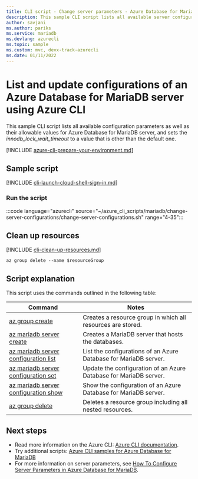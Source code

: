 ```yaml
---
title: CLI script - Change server parameters - Azure Database for MariaDB
description: This sample CLI script lists all available server configurations and updates of an Azure Database for MariaDB.
author: savjani
ms.author: pariks
ms.service: mariadb
ms.devlang: azurecli
ms.topic: sample
ms.custom: mvc, devx-track-azurecli
ms.date: 01/11/2022
---
```


# List and update configurations of an Azure Database for MariaDB server using Azure CLI

This sample CLI script lists all available configuration parameters as well as their allowable values for Azure Database for MariaDB server, and sets the *innodb_lock_wait_timeout* to a value that is other than the default one.

[!INCLUDE [azure-cli-prepare-your-environment.md](../../../includes/azure-cli-prepare-your-environment.md)]

## Sample script

[!INCLUDE [cli-launch-cloud-shell-sign-in.md](../../../includes/cli-launch-cloud-shell-sign-in.md)]

### Run the script

:::code language="azurecli" source="~/azure_cli_scripts/mariadb/change-server-configurations/change-server-configurations.sh" range="4-35":::

## Clean up resources

[!INCLUDE [cli-clean-up-resources.md](../../../../includes/cli-clean-up-resources.md)]

```azurecli
az group delete --name $resourceGroup
```

## Script explanation

This script uses the commands outlined in the following table:

| **Command** | **Notes** |
|---|---|
| [az group create](/cli/azure/group#az_group_create) | Creates a resource group in which all resources are stored. |
| [az mariadb server create](/cli/azure/mariadb/server#az_mariadb_server_create) | Creates a MariaDB server that hosts the databases. |
| [az mariadb server configuration list](/cli/azure/mariadb/server/configuration#az_mariadb_server_configuration_list) | List the configurations of an Azure Database for MariaDB server. |
| [az mariadb server configuration set](/cli/azure/mariadb/server/configuration#az_mariadb_server_configuration_set) | Update the configuration of an Azure Database for MariaDB server. |
| [az mariadb server configuration show](/cli/azure/mariadb/server/configuration#az_mariadb_server_configuration_show) | Show the configuration of an Azure Database for MariaDB server. |
| [az group delete](/cli/azure/group#az_group_delete) | Deletes a resource group including all nested resources. |

## Next steps

- Read more information on the Azure CLI: [Azure CLI documentation](/cli/azure).
- Try additional scripts: [Azure CLI samples for Azure Database for MariaDB](../sample-scripts-azure-cli.md)
- For more information on server parameters, see [How To Configure Server Parameters in Azure Database for MariaDB](../howto-server-parameters.md).
